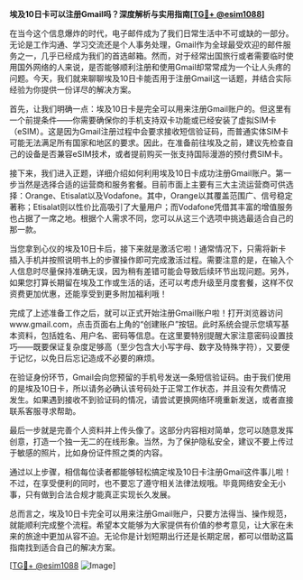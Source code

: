 **埃及10日卡可以注册Gmail吗？深度解析与实用指南[[TG💪+ @esim1088](https://t.me/s/esim1088)]**

在当今这个信息爆炸的时代，电子邮件成为了我们日常生活中不可或缺的一部分。无论是工作沟通、学习交流还是个人事务处理，Gmail作为全球最受欢迎的邮件服务之一，几乎已经成为我们的首选邮箱。然而，对于经常出国旅行或者需要临时使用国外网络的人来说，是否能够顺利注册和使用Gmail却常常成为一个让人头疼的问题。今天，我们就来聊聊埃及10日卡能否用于注册Gmail这一话题，并结合实际经验为你提供一份详尽的解决方案。

首先，让我们明确一点：埃及10日卡是完全可以用来注册Gmail账户的。但这里有一个前提条件——你需要确保你的手机支持双卡功能或已经安装了虚拟SIM卡（eSIM）。这是因为Gmail注册过程中会要求接收短信验证码，而普通实体SIM卡可能无法满足所有国家和地区的要求。因此，在准备前往埃及之前，建议先检查自己的设备是否兼容eSIM技术，或者提前购买一张支持国际漫游的预付费SIM卡。

接下来，我们进入正题，详细介绍如何利用埃及10日卡成功注册Gmail账户。第一步当然是选择合适的运营商和服务套餐。目前市面上主要有三大主流运营商可供选择：Orange、Etisalat以及Vodafone。其中，Orange以其覆盖范围广、信号稳定著称；Etisalat则以性价比高吸引了大量用户；而Vodafone凭借其丰富的增值服务也占据了一席之地。根据个人需求不同，您可以从这三个选项中挑选最适合自己的那一款。

当您拿到心仪的埃及10日卡后，接下来就是激活它啦！通常情况下，只需将新卡插入手机并按照说明书上的步骤操作即可完成激活过程。需要注意的是，在输入个人信息时尽量保持准确无误，因为稍有差错可能会导致后续环节出现问题。另外，如果您打算长期留在埃及工作或生活的话，还可以考虑升级至月度套餐，这样不仅资费更加优惠，还能享受到更多附加福利哦！

完成了上述准备工作之后，就可以正式开始注册Gmail账户啦！打开浏览器访问www.gmail.com，点击页面右上角的“创建账户”按钮。此时系统会提示您填写基本资料，包括姓名、用户名、密码等信息。在这里要特别提醒大家注意密码设置技巧——既要保证复杂度足够高（至少包含大小写字母、数字及特殊字符），又要便于记忆，以免日后忘记造成不必要的麻烦。

在验证身份环节，Gmail会向您预留的手机号发送一条短信验证码。由于我们使用的是埃及10日卡，所以请务必确认该号码处于正常工作状态，并且没有欠费情况发生。如果遇到接收不到验证码的情况，请尝试更换网络环境重新发送，或者直接联系客服寻求帮助。

最后一步就是完善个人资料并上传头像了。这部分内容相对简单，您可以随意发挥创意，打造一个独一无二的在线形象。当然，为了保护隐私安全，建议不要上传过于敏感的照片，比如身份证件照之类的内容。

通过以上步骤，相信每位读者都能够轻松搞定埃及10日卡注册Gmail这件事儿啦！不过，在享受便利的同时，也不要忘了遵守相关法律法规哦。毕竟网络安全无小事，只有做到合法合规才能真正实现长久发展。

总而言之，埃及10日卡完全可以用来注册Gmail账户，只要方法得当、操作规范，就能顺利完成整个流程。希望本文能够为大家提供有价值的参考意见，让大家在未来的旅途中更加从容不迫。无论你是计划短期出行还是长期定居，都可以借助这篇指南找到适合自己的解决方案。

[[TG💪+ @esim1088](https://t.me/s/esim1088) ![Image](https://i.postimg.cc/4NQfJmqS/Snipaste-2025-05-13-00-14-12.png)]